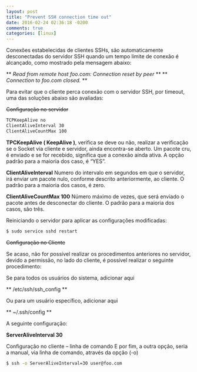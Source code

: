 ```yaml
---
layout: post
title: "Prevent SSH connection time out"
date: 2016-02-24 02:36:18 -0200
comments: true
categories: [linux]
---
```


Conexões estabelecidas de clientes SSHs, são automaticamente desconectadas do servidor SSH quando um <!--more--> tempo limite de conexão é alcançado, como mostrado pela mensagem abaixo:

** *Read from remote host foo.com: Connection reset by peer* **
** *Connection to foo.com closed.* **

Para evitar que o cliente perca conexão com o servidor SSH, por timeout, uma das soluções abaixo são avaliadas:

~~Configuração no servidor~~

``` bash
TCPKeepAlive no
ClientAliveInterval 30
ClientAliveCountMax 100
```

**TPCKeepAlive ( KeepAlive )**, verifica se deve ou não, realizar a verificação se o Socket via cliente e servidor, ainda encontra-se
aberto. Um pacote cru, é enviado e se for recebido, significa que a conexão ainda ativa. A opção padrão para a maioria dos caso, é “YES”.

**ClientAliveInterval** Numero do intervalo em segundos em que o servidor, irá enviar um pacote nulo, conforme descrito
anteriormente, ao cliente. O padrão para a maioria dos casos, é zero.

**ClientAliveCountMax 100** Número máximo de vezes, que será enviado o pacote antes de desconectar do cliente. O padrão para a maioria dos casos, são três.

Reiniciando o servidor para aplicar as configurações modificadas:

``` bash
$ sudo service sshd restart
```

~~Configuração no Cliente~~

Se acaso, não for <!--more--> possível realizar os procedimentos anteriores no servidor, devido a permissão, no lado do cliente, é possível realizar o seguinte procedimento:

Se para todos os usuários do sistema, adicionar aqui

** /etc/ssh/ssh_config **

Ou para um usuário específico, adicionar aqui

** ~/.ssh/config **

A seguinte configuração:

**ServerAliveInterval 30**

Configuração no cliente – linha de comando
E por fim, a outra opção, seria a manual, via linha de comando, através da opção (-o)

``` bash
$ ssh -o ServerAliveInterval=30 user@foo.com
```

